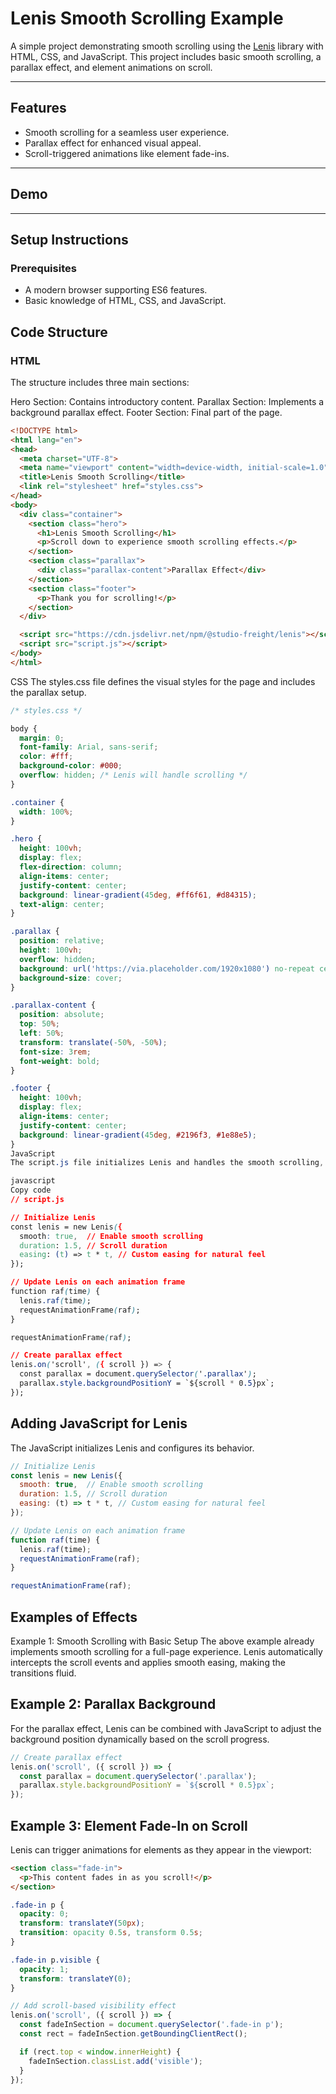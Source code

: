 # Lenis Smooth Scrolling Example

A simple project demonstrating smooth scrolling using the [Lenis](https://github.com/studio-freight/lenis) library with HTML, CSS, and JavaScript. This project includes basic smooth scrolling, a parallax effect, and element animations on scroll.

---

## **Features**

- Smooth scrolling for a seamless user experience.
- Parallax effect for enhanced visual appeal.
- Scroll-triggered animations like element fade-ins.

---

## **Demo**


---

## **Setup Instructions**

### Prerequisites
- A modern browser supporting ES6 features.
- Basic knowledge of HTML, CSS, and JavaScript.

## Code Structure

### HTML
The structure includes three main sections:

Hero Section: Contains introductory content.
Parallax Section: Implements a background parallax effect.
Footer Section: Final part of the page.
```html
<!DOCTYPE html>
<html lang="en">
<head>
  <meta charset="UTF-8">
  <meta name="viewport" content="width=device-width, initial-scale=1.0">
  <title>Lenis Smooth Scrolling</title>
  <link rel="stylesheet" href="styles.css">
</head>
<body>
  <div class="container">
    <section class="hero">
      <h1>Lenis Smooth Scrolling</h1>
      <p>Scroll down to experience smooth scrolling effects.</p>
    </section>
    <section class="parallax">
      <div class="parallax-content">Parallax Effect</div>
    </section>
    <section class="footer">
      <p>Thank you for scrolling!</p>
    </section>
  </div>

  <script src="https://cdn.jsdelivr.net/npm/@studio-freight/lenis"></script>
  <script src="script.js"></script>
</body>
</html>
```
CSS
The styles.css file defines the visual styles for the page and includes the parallax setup.

```css
/* styles.css */

body {
  margin: 0;
  font-family: Arial, sans-serif;
  color: #fff;
  background-color: #000;
  overflow: hidden; /* Lenis will handle scrolling */
}

.container {
  width: 100%;
}

.hero {
  height: 100vh;
  display: flex;
  flex-direction: column;
  align-items: center;
  justify-content: center;
  background: linear-gradient(45deg, #ff6f61, #d84315);
  text-align: center;
}

.parallax {
  position: relative;
  height: 100vh;
  overflow: hidden;
  background: url('https://via.placeholder.com/1920x1080') no-repeat center center fixed;
  background-size: cover;
}

.parallax-content {
  position: absolute;
  top: 50%;
  left: 50%;
  transform: translate(-50%, -50%);
  font-size: 3rem;
  font-weight: bold;
}

.footer {
  height: 100vh;
  display: flex;
  align-items: center;
  justify-content: center;
  background: linear-gradient(45deg, #2196f3, #1e88e5);
}
JavaScript
The script.js file initializes Lenis and handles the smooth scrolling, parallax, and scroll-triggered animations.

javascript
Copy code
// script.js

// Initialize Lenis
const lenis = new Lenis({
  smooth: true,  // Enable smooth scrolling
  duration: 1.5, // Scroll duration
  easing: (t) => t * t, // Custom easing for natural feel
});

// Update Lenis on each animation frame
function raf(time) {
  lenis.raf(time);
  requestAnimationFrame(raf);
}

requestAnimationFrame(raf);

// Create parallax effect
lenis.on('scroll', ({ scroll }) => {
  const parallax = document.querySelector('.parallax');
  parallax.style.backgroundPositionY = `${scroll * 0.5}px`;
});
```


## Adding JavaScript for Lenis
The JavaScript initializes Lenis and configures its behavior.

```js
// Initialize Lenis
const lenis = new Lenis({
  smooth: true,  // Enable smooth scrolling
  duration: 1.5, // Scroll duration
  easing: (t) => t * t, // Custom easing for natural feel
});

// Update Lenis on each animation frame
function raf(time) {
  lenis.raf(time);
  requestAnimationFrame(raf);
}

requestAnimationFrame(raf);
```

## Examples of Effects
Example 1: Smooth Scrolling with Basic Setup
The above example already implements smooth scrolling for a full-page experience. Lenis automatically intercepts the scroll events and applies smooth easing, making the transitions fluid.


## Example 2: Parallax Background
For the parallax effect, Lenis can be combined with JavaScript to adjust the background position dynamically based on the scroll progress.

```js
// Create parallax effect
lenis.on('scroll', ({ scroll }) => {
  const parallax = document.querySelector('.parallax');
  parallax.style.backgroundPositionY = `${scroll * 0.5}px`;
});
```

## Example 3: Element Fade-In on Scroll
Lenis can trigger animations for elements as they appear in the viewport:

```html
<section class="fade-in">
  <p>This content fades in as you scroll!</p>
</section>
```
```css
.fade-in p {
  opacity: 0;
  transform: translateY(50px);
  transition: opacity 0.5s, transform 0.5s;
}

.fade-in p.visible {
  opacity: 1;
  transform: translateY(0);
}
```
```js
// Add scroll-based visibility effect
lenis.on('scroll', ({ scroll }) => {
  const fadeInSection = document.querySelector('.fade-in p');
  const rect = fadeInSection.getBoundingClientRect();

  if (rect.top < window.innerHeight) {
    fadeInSection.classList.add('visible');
  }
});
```

